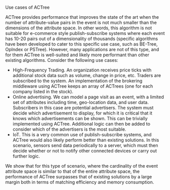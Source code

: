 Use cases of ACTree

ACTree provides performance that improves the state of the art when the number of attribute-value pairs in the event is not much smaller than the dimensions of the attribute space. In other words, this algorithm is not suitable for e-commerce style publish-subscribe systems where each event has 10-20 pairs out of a dimensionality of thousands (specific algorithms have been developed to cater to this specific use case, such as BE-Tree, OpIndex or PSTree). However, many applications are not of this type, and for them ACTree is well-suited and likely more performant than other existing algorithms. Consider the following use cases:
- High-Frequency Trading. An organization receives price ticks with additional stock data such as volume, change in price, etc. Traders are subscribed to the system. An implementation of the brokering middleware using ACTree keeps an array of ACTrees (one for each company listed in the stock).
- Online advertising. We can model a page visit as an event, with a limited set of attributes including time, geo-location data, and user data. Subscribers in this case are potential advertisers. The system must decide which advertisement to display, for which it is critical that it knows which advertisements can be shown. This can be trivially implemented using ACTree. Additional logic can then be added to consider which of the advertisers is the most suitable.
- IoT. This is a very common use of publish-subscribe systems, and ACTree would also likely perform better than existing solutions. In this scenario, sensors send data periodically to a server, which must then decide whether or not to notify other connected devices or carry out further logic.

We show that for this type of scenario, where the cardinality of the event attribute space is similar to that of the entire attribute space, the performance of ACTree surpasses that of existing solutions by a large margin both in terms of matching efficiency and memory consumption. 
